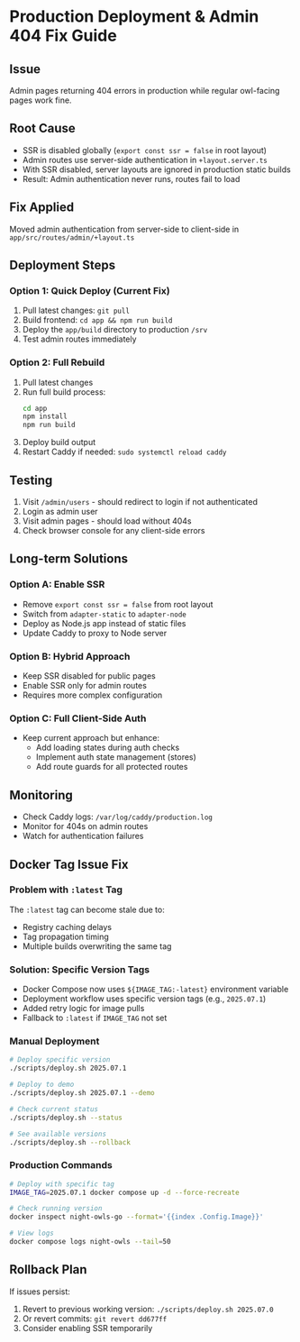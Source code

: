 # Production Deployment & Admin 404 Fix Guide

## Issue
Admin pages returning 404 errors in production while regular owl-facing pages work fine.

## Root Cause
- SSR is disabled globally (`export const ssr = false` in root layout)
- Admin routes use server-side authentication in `+layout.server.ts`
- With SSR disabled, server layouts are ignored in production static builds
- Result: Admin authentication never runs, routes fail to load

## Fix Applied
Moved admin authentication from server-side to client-side in `app/src/routes/admin/+layout.ts`

## Deployment Steps

### Option 1: Quick Deploy (Current Fix)
1. Pull latest changes: `git pull`
2. Build frontend: `cd app && npm run build`
3. Deploy the `app/build` directory to production `/srv`
4. Test admin routes immediately

### Option 2: Full Rebuild
1. Pull latest changes
2. Run full build process:
   ```bash
   cd app
   npm install
   npm run build
   ```
3. Deploy build output
4. Restart Caddy if needed: `sudo systemctl reload caddy`

## Testing
1. Visit `/admin/users` - should redirect to login if not authenticated
2. Login as admin user
3. Visit admin pages - should load without 404s
4. Check browser console for any client-side errors

## Long-term Solutions

### Option A: Enable SSR
- Remove `export const ssr = false` from root layout
- Switch from `adapter-static` to `adapter-node`
- Deploy as Node.js app instead of static files
- Update Caddy to proxy to Node server

### Option B: Hybrid Approach
- Keep SSR disabled for public pages
- Enable SSR only for admin routes
- Requires more complex configuration

### Option C: Full Client-Side Auth
- Keep current approach but enhance:
  - Add loading states during auth checks
  - Implement auth state management (stores)
  - Add route guards for all protected routes

## Monitoring
- Check Caddy logs: `/var/log/caddy/production.log`
- Monitor for 404s on admin routes
- Watch for authentication failures

## Docker Tag Issue Fix

### Problem with `:latest` Tag
The `:latest` tag can become stale due to:
- Registry caching delays
- Tag propagation timing
- Multiple builds overwriting the same tag

### Solution: Specific Version Tags
- Docker Compose now uses `${IMAGE_TAG:-latest}` environment variable
- Deployment workflow uses specific version tags (e.g., `2025.07.1`)
- Added retry logic for image pulls
- Fallback to `:latest` if `IMAGE_TAG` not set

### Manual Deployment
```bash
# Deploy specific version
./scripts/deploy.sh 2025.07.1

# Deploy to demo
./scripts/deploy.sh 2025.07.1 --demo

# Check current status
./scripts/deploy.sh --status

# See available versions
./scripts/deploy.sh --rollback
```

### Production Commands
```bash
# Deploy with specific tag
IMAGE_TAG=2025.07.1 docker compose up -d --force-recreate

# Check running version
docker inspect night-owls-go --format='{{index .Config.Image}}'

# View logs
docker compose logs night-owls --tail=50
```

## Rollback Plan
If issues persist:
1. Revert to previous working version: `./scripts/deploy.sh 2025.07.0`
2. Or revert commits: `git revert dd677ff`
3. Consider enabling SSR temporarily